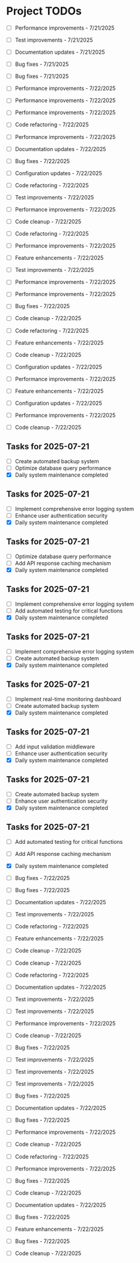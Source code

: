 # Project TODOs

- [ ] Performance improvements - 7/21/2025

- [ ] Test improvements - 7/21/2025

- [ ] Documentation updates - 7/21/2025

- [ ] Bug fixes - 7/21/2025

- [ ] Bug fixes - 7/21/2025

- [ ] Performance improvements - 7/22/2025

- [ ] Performance improvements - 7/22/2025

- [ ] Performance improvements - 7/22/2025

- [ ] Code refactoring - 7/22/2025

- [ ] Performance improvements - 7/22/2025

- [ ] Documentation updates - 7/22/2025

- [ ] Bug fixes - 7/22/2025

- [ ] Configuration updates - 7/22/2025

- [ ] Code refactoring - 7/22/2025

- [ ] Test improvements - 7/22/2025

- [ ] Performance improvements - 7/22/2025

- [ ] Code cleanup - 7/22/2025

- [ ] Code refactoring - 7/22/2025

- [ ] Performance improvements - 7/22/2025

- [ ] Feature enhancements - 7/22/2025

- [ ] Test improvements - 7/22/2025

- [ ] Performance improvements - 7/22/2025

- [ ] Performance improvements - 7/22/2025

- [ ] Bug fixes - 7/22/2025

- [ ] Code cleanup - 7/22/2025

- [ ] Code refactoring - 7/22/2025

- [ ] Feature enhancements - 7/22/2025

- [ ] Code cleanup - 7/22/2025

- [ ] Configuration updates - 7/22/2025

- [ ] Performance improvements - 7/22/2025

- [ ] Feature enhancements - 7/22/2025

- [ ] Configuration updates - 7/22/2025

- [ ] Performance improvements - 7/22/2025

- [ ] Code cleanup - 7/22/2025

## Tasks for 2025-07-21
- [ ] Create automated backup system
- [ ] Optimize database query performance
- [x] Daily system maintenance completed

## Tasks for 2025-07-21
- [ ] Implement comprehensive error logging system
- [ ] Enhance user authentication security
- [x] Daily system maintenance completed

## Tasks for 2025-07-21
- [ ] Optimize database query performance
- [ ] Add API response caching mechanism
- [x] Daily system maintenance completed

## Tasks for 2025-07-21
- [ ] Implement comprehensive error logging system
- [ ] Add automated testing for critical functions
- [x] Daily system maintenance completed

## Tasks for 2025-07-21
- [ ] Implement comprehensive error logging system
- [ ] Create automated backup system
- [x] Daily system maintenance completed

## Tasks for 2025-07-21
- [ ] Implement real-time monitoring dashboard
- [ ] Create automated backup system
- [x] Daily system maintenance completed

## Tasks for 2025-07-21
- [ ] Add input validation middleware
- [ ] Enhance user authentication security
- [x] Daily system maintenance completed

## Tasks for 2025-07-21
- [ ] Create automated backup system
- [ ] Enhance user authentication security
- [x] Daily system maintenance completed

## Tasks for 2025-07-21
- [ ] Add automated testing for critical functions
- [ ] Add API response caching mechanism
- [x] Daily system maintenance completed

- [ ] Bug fixes - 7/22/2025

- [ ] Bug fixes - 7/22/2025

- [ ] Documentation updates - 7/22/2025

- [ ] Test improvements - 7/22/2025

- [ ] Code refactoring - 7/22/2025

- [ ] Feature enhancements - 7/22/2025

- [ ] Code cleanup - 7/22/2025

- [ ] Code cleanup - 7/22/2025

- [ ] Code refactoring - 7/22/2025

- [ ] Documentation updates - 7/22/2025

- [ ] Test improvements - 7/22/2025

- [ ] Test improvements - 7/22/2025

- [ ] Performance improvements - 7/22/2025

- [ ] Code cleanup - 7/22/2025

- [ ] Bug fixes - 7/22/2025

- [ ] Test improvements - 7/22/2025

- [ ] Test improvements - 7/22/2025

- [ ] Test improvements - 7/22/2025

- [ ] Bug fixes - 7/22/2025

- [ ] Documentation updates - 7/22/2025

- [ ] Bug fixes - 7/22/2025

- [ ] Performance improvements - 7/22/2025

- [ ] Code cleanup - 7/22/2025

- [ ] Code refactoring - 7/22/2025

- [ ] Performance improvements - 7/22/2025

- [ ] Bug fixes - 7/22/2025

- [ ] Code cleanup - 7/22/2025

- [ ] Documentation updates - 7/22/2025

- [ ] Bug fixes - 7/22/2025

- [ ] Feature enhancements - 7/22/2025

- [ ] Bug fixes - 7/22/2025

- [ ] Code cleanup - 7/22/2025
